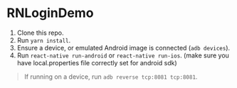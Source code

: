 # RNLoginDemo
1. Clone this repo.
2. Run `yarn install`.
3. Ensure a device, or emulated Android image is connected (`adb devices`).
4. Run `react-native run-android` or `react-native run-ios`.
(make sure you have local.properties file correctly set for android sdk)

> If running on a device, run `adb reverse tcp:8081 tcp:8081`.
